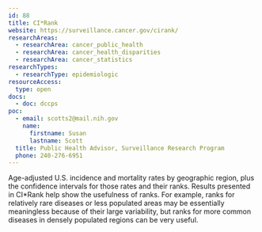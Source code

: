 ```yaml
---
id: 88
title: CI*Rank
website: https://surveillance.cancer.gov/cirank/
researchAreas:
  - researchArea: cancer_public_health
  - researchArea: cancer_health_disparities
  - researchArea: cancer_statistics
researchTypes:
  - researchType: epidemiologic
resourceAccess:
  type: open
docs:
  - doc: dccps
poc:
  - email: scotts2@mail.nih.gov
    name:
      firstname: Susan
      lastname: Scott
  title: Public Health Advisor, Surveillance Research Program
  phone: 240-276-6951
---
```

Age-adjusted U.S. incidence and mortality rates by geographic region, plus the confidence intervals for those rates and their ranks. Results presented in CI*Rank help show the usefulness of ranks. For example, ranks for relatively rare diseases or less populated areas may be essentially meaningless because of their large variability, but ranks for more common diseases in densely populated regions can be very useful.
